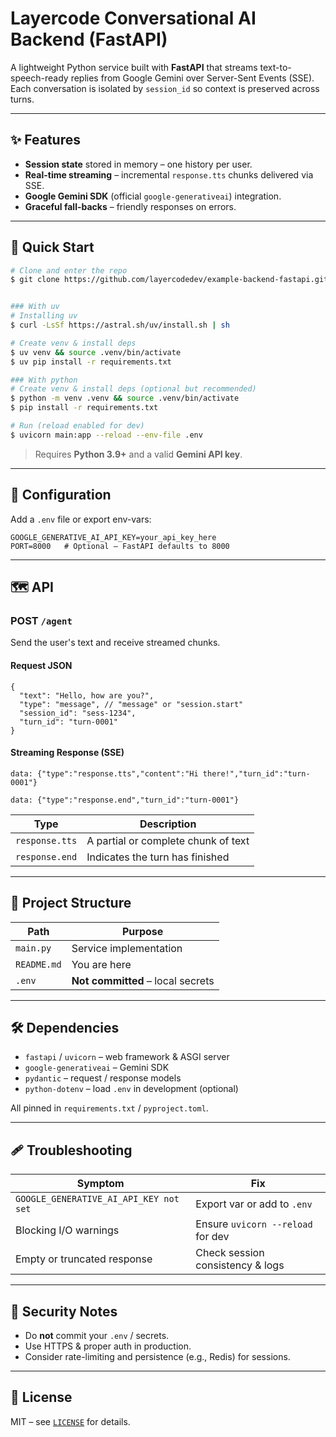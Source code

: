 # Layercode Conversational AI Backend (FastAPI)

A lightweight Python service built with **FastAPI** that streams text-to-speech-ready replies from Google Gemini over Server-Sent Events (SSE). Each conversation is isolated by `session_id` so context is preserved across turns.

---

## ✨ Features

- **Session state** stored in memory – one history per user.
- **Real-time streaming** – incremental `response.tts` chunks delivered via SSE.
- **Google Gemini SDK** (official `google-generativeai`) integration.
- **Graceful fall-backs** – friendly responses on errors.

---

## 🚀 Quick Start

```bash
# Clone and enter the repo
$ git clone https://github.com/layercodedev/example-backend-fastapi.git && cd example-backend-fastapi


### With uv
# Installing uv
$ curl -LsSf https://astral.sh/uv/install.sh | sh

# Create venv & install deps
$ uv venv && source .venv/bin/activate
$ uv pip install -r requirements.txt

### With python
# Create venv & install deps (optional but recommended)
$ python -m venv .venv && source .venv/bin/activate
$ pip install -r requirements.txt

# Run (reload enabled for dev)
$ uvicorn main:app --reload --env-file .env
```

> Requires **Python 3.9+** and a valid **Gemini API key**.

---

## 🔧 Configuration

Add a `.env` file or export env-vars:

```env
GOOGLE_GENERATIVE_AI_API_KEY=your_api_key_here
PORT=8000   # Optional – FastAPI defaults to 8000
```

---

## 🗺️ API

### POST `/agent`

Send the user's text and receive streamed chunks.

#### Request JSON

```jsonc
{
  "text": "Hello, how are you?",
  "type": "message", // "message" or "session.start"
  "session_id": "sess-1234",
  "turn_id": "turn-0001"
}
```

#### Streaming Response (SSE)

```
data: {"type":"response.tts","content":"Hi there!","turn_id":"turn-0001"}

data: {"type":"response.end","turn_id":"turn-0001"}
```

| Type           | Description                         |
| -------------- | ----------------------------------- |
| `response.tts` | A partial or complete chunk of text |
| `response.end` | Indicates the turn has finished     |

---

## 🧩 Project Structure

| Path        | Purpose                           |
| ----------- | --------------------------------- |
| `main.py`   | Service implementation            |
| `README.md` | You are here                      |
| `.env`      | **Not committed** – local secrets |

---

## 🛠️ Dependencies

- `fastapi` / `uvicorn` – web framework & ASGI server
- `google-generativeai` – Gemini SDK
- `pydantic` – request / response models
- `python-dotenv` – load `.env` in development (optional)

All pinned in `requirements.txt` / `pyproject.toml`.

---

## 🩹 Troubleshooting

| Symptom                                | Fix                               |
| -------------------------------------- | --------------------------------- |
| `GOOGLE_GENERATIVE_AI_API_KEY not set` | Export var or add to `.env`       |
| Blocking I/O warnings                  | Ensure `uvicorn --reload` for dev |
| Empty or truncated response            | Check session consistency & logs  |

---

## 🔐 Security Notes

- Do **not** commit your `.env` / secrets.
- Use HTTPS & proper auth in production.
- Consider rate-limiting and persistence (e.g., Redis) for sessions.

---

## 📝 License

MIT – see [`LICENSE`](./LICENSE) for details.
